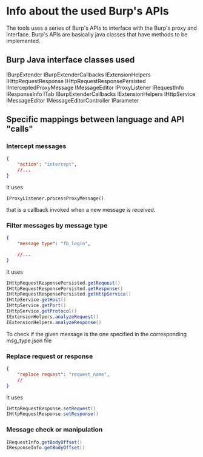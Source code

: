 # Info about the used Burp's APIs
The tools uses a series of Burp's APIs to interface with the Burp's proxy and interface. Burp's APIs are basically java classes that have methods to be implemented.

## Burp Java interface classes used
IBurpExtender
IBurpExtenderCallbacks
IExtensionHelpers
IHttpRequestResponse
IHttpRequestResponsePersisted
IInterceptedProxyMessage
IMessageEditor
IProxyListener
IRequestInfo
IResponseInfo
ITab
IBurpExtenderCallbacks
IExtensionHelpers
IHttpService
IMessageEditor
IMessageEditorController
IParameter

## Specific mappings between language and API "calls"

### Intercept messages
```json
{
    "action": "intercept",
    //...
}
```
It uses
```
IProxyListener.processProxyMessage()
```
that is a callback invoked when a new message is received.

### Filter messages by message type
```json
{
    "message type": "fb_login",

    //...
}
```
It uses
```java
IHttpRequestResponsePersisted.getRequest()
IHttpRequestResponsePersisted.getResponse()
IHttpRequestResponsePersisted.getHttpService()
IHttpService.getHost()
IHttpService.getPort()
IHttpService.getProtocol()
IExtensionHelpers.analyzeRequest()
IExtensionHelpers.analyzeResponse()
```
To check if the given message is the one specified in the corresponding msg_type.json file

### Replace request or response

```json
{
    "replace request": "request_name",
    //
}
```
It uses
```java
IHttpRequestResponse.setRequest()
IHttpRequestResponse.setResponse()
```

### Message check or manipulation
```java
IRequestInfo.getBodyOffset()
IResponseInfo.getBodyOffset()
```
